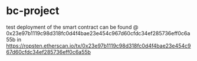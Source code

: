 # bc-project
test deployment of the smart contract can be found @ 0x23e97b1119c98d318fc0d4f4bae23e454c967d60cfdc34ef285736eff0c6a55b in
https://ropsten.etherscan.io/tx/0x23e97b1119c98d318fc0d4f4bae23e454c967d60cfdc34ef285736eff0c6a55b
